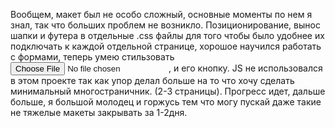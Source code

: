 Вообщем, макет был не особо сложный, основные моменты по нем я знал, так что больших проблем не возникло.
Позиционирование, вынос шапки и футера в отдельные .css файлы для того чтобы было удобнее их подключать к каждой отдельной странице, хорошое научился работать с формами, теперь умею стильзовать <input type="file">, и его кнопку.
JS не использовался в этом проекте так как упор делал больше на то что хочу сделать минимальный многостраничник. (2-3 страницы).
Прогресс идет, дальше больше, я большой молодец и горжусь тем что могу пускай даже такие не тяжелые макеты закрывать за 1-2дня.